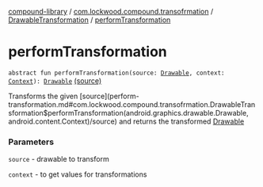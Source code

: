 [compound-library](../../index.md) / [com.lockwood.compound.transofrmation](../index.md) / [DrawableTransformation](index.md) / [performTransformation](./perform-transformation.md)

# performTransformation

`abstract fun performTransformation(source: `[`Drawable`](https://developer.android.com/reference/android/graphics/drawable/Drawable.html)`, context: `[`Context`](https://developer.android.com/reference/android/content/Context.html)`): `[`Drawable`](https://developer.android.com/reference/android/graphics/drawable/Drawable.html) [(source)](https://github.com/lndmflngs/compound-text-view/tree/master/compound-library/src/main/java/com/lockwood/compound/transofrmation/DrawableTransformation.kt#L17)

Transforms the given [source](perform-transformation.md#com.lockwood.compound.transofrmation.DrawableTransformation$performTransformation(android.graphics.drawable.Drawable, android.content.Context)/source) and returns the transformed [Drawable](https://developer.android.com/reference/android/graphics/drawable/Drawable.html)

### Parameters

`source` - drawable to transform

`context` - to get values for transformations